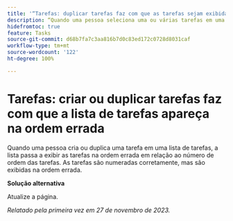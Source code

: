 ```yaml
---
title: '“Tarefas: duplicar tarefas faz com que as tarefas sejam exibidas na ordem errada”'
description: “Quando uma pessoa seleciona uma ou várias tarefas em uma lista de tarefas e as duplica, a lista exibe as tarefas na ordem errada em relação aos seus números de ordem. As tarefas são numeradas corretamente, mas são exibidas na ordem errada. Uma solução alternativa está disponível.”
hidefromtoc: true
feature: Tasks
source-git-commit: d68b7fa7c3aa816b7d0c83ed172c0728d8031caf
workflow-type: tm+mt
source-wordcount: '122'
ht-degree: 100%

---
```



# Tarefas: criar ou duplicar tarefas faz com que a lista de tarefas apareça na ordem errada

Quando uma pessoa cria ou duplica uma tarefa em uma lista de tarefas, a lista passa a exibir as tarefas na ordem errada em relação ao número de ordem das tarefas. As tarefas são numeradas corretamente, mas são exibidas na ordem errada.

**Solução alternativa**

Atualize a página.

_Relatado pela primeira vez em 27 de novembro de 2023._

